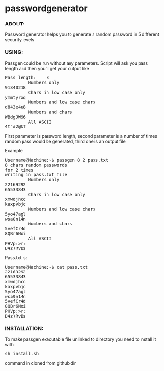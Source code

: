 # passwordgenerator
### ABOUT:
Password generator helps you to generate a random password in 5 different security levels
### USING:
Passgen could be run without any parameters. Script will ask you pass length and then you'll get your output like 
<pre>Pass length:    8
         Numbers only
91340218
         Chars in low case only
ymmtyrxq
         Numbers and low case chars
d843e4u8
         Numbers and chars
WBdgJW96
         All ASCII
4t"#2@&T</pre>

First parameter is password length, second parameter is a number of times random pass would be generated, third one is an output file

Example:

<pre>
Username@Machine:~$ passgen 8 2 pass.txt
8 chars random passwords
for 2 times
writing in pass.txt file
         Numbers only
22169292
65533843
         Chars in low case only
xmwdjhcc
kaxpvbjc
         Numbers and low case chars
5yo47agl
wsa0n14n
         Numbers and chars
5vefCr4d
8QBr6Noi
         All ASCII
PHVp:>r:
D4z)RvBs
</pre>
Pass.txt is:
<pre>
Username@Machine:~$ cat pass.txt
22169292
65533843
xmwdjhcc
kaxpvbjc
5yo47agl
wsa0n14n
5vefCr4d
8QBr6Noi
PHVp:>r:
D4z)RvBs
</pre>

### INSTALLATION:
To make passgen executable file unlinked to directory you need to install it with <pre>sh install.sh</pre> command in cloned from github dir
